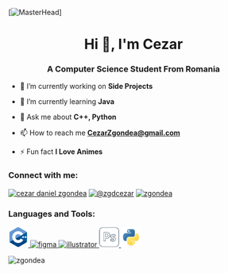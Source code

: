 

[![MasterHead](https://i.pinimg.com/originals/72/e9/c3/72e9c33f3327bfb2485c80b3188e41fb.gif)]
<h1 align="center">Hi 👋, I'm Cezar</h1>
<h3 align="center">A Computer Science Student From Romania</h3>

- 🔭 I’m currently working on **Side Projects**

- 🌱 I’m currently learning **Java**

- 💬 Ask me about **C++, Python**

- 📫 How to reach me **CezarZgondea@gmail.com**

- ⚡ Fun fact **I Love Animes**

<h3 align="left">Connect with me:</h3>
<p align="left">
<a href="https://linkedin.com/in/cezar daniel zgondea" target="blank"><img align="center" src="https://raw.githubusercontent.com/rahuldkjain/github-profile-readme-generator/master/src/images/icons/Social/linked-in-alt.svg" alt="cezar daniel zgondea" height="30" width="40" /></a>
<a href="https://instagram.com/@zgdcezar" target="blank"><img align="center" src="https://raw.githubusercontent.com/rahuldkjain/github-profile-readme-generator/master/src/images/icons/Social/instagram.svg" alt="@zgdcezar" height="30" width="40" /></a>
<a href="https://discord.gg/zgondea" target="blank"><img align="center" src="https://raw.githubusercontent.com/rahuldkjain/github-profile-readme-generator/master/src/images/icons/Social/discord.svg" alt="zgondea" height="30" width="40" /></a>
</p>

<h3 align="left">Languages and Tools:</h3>
<p align="left"> <a href="https://www.w3schools.com/cpp/" target="_blank" rel="noreferrer"> <img src="https://raw.githubusercontent.com/devicons/devicon/master/icons/cplusplus/cplusplus-original.svg" alt="cplusplus" width="40" height="40"/> </a> <a href="https://www.figma.com/" target="_blank" rel="noreferrer"> <img src="https://www.vectorlogo.zone/logos/figma/figma-icon.svg" alt="figma" width="40" height="40"/> </a> <a href="https://www.adobe.com/in/products/illustrator.html" target="_blank" rel="noreferrer"> <img src="https://www.vectorlogo.zone/logos/adobe_illustrator/adobe_illustrator-icon.svg" alt="illustrator" width="40" height="40"/> </a> <a href="https://www.photoshop.com/en" target="_blank" rel="noreferrer"> <img src="https://raw.githubusercontent.com/devicons/devicon/master/icons/photoshop/photoshop-line.svg" alt="photoshop" width="40" height="40"/> </a> <a href="https://www.python.org" target="_blank" rel="noreferrer"> <img src="https://raw.githubusercontent.com/devicons/devicon/master/icons/python/python-original.svg" alt="python" width="40" height="40"/> </a> </p>

<p><img align="center" src="https://github-readme-streak-stats.herokuapp.com/?user=zgondea&" alt="zgondea" /></p>

